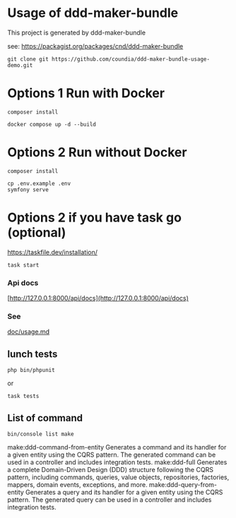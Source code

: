 # Usage of ddd-maker-bundle

This project is generated by ddd-maker-bundle

see:
[https://packagist.org/packages/cnd/ddd-maker-bundle
](https://packagist.org/packages/cnd/ddd-maker-bundle)


```
git clone git https://github.com/coundia/ddd-maker-bundle-usage-demo.git
```

# Options 1 Run with Docker

```
composer install
```

```
docker compose up -d --build
```

# Options 2 Run without Docker

```
composer install
```
```
cp .env.example .env
symfony serve
```

# Options 2 if you have  task go (optional)
https://taskfile.dev/installation/

```
task start

```
### Api docs
[http://127.0.0.1:8000/api/docs](http://127.0.0.1:8000/api/docs)

### See 

[doc/usage.md](doc/usage.md)

## lunch tests

```
php bin/phpunit
```

or 

```
task tests
```

## List of command

```
bin/console list make
```

make:ddd-command-from-entity  Generates a command and its handler for a given entity using the CQRS pattern. The generated command can be used in a controller and includes integration tests.
make:ddd-full                 Generates a complete Domain-Driven Design (DDD) structure following the CQRS pattern, including commands, queries, value objects, repositories, factories, mappers, domain events, exceptions, and more.
make:ddd-query-from-entity    Generates a query and its handler for a given entity using the CQRS pattern. The generated query can be used in a controller and includes integration tests.
